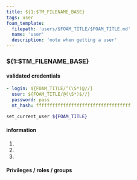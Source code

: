 ```yaml
---
title: ${1:$TM_FILENAME_BASE}
tags: user
foam_template:
  filepath: 'users/$FOAM_TITLE/$FOAM_TITLE.md'
  name: 'user'
  description: 'note when getting a user'
---
```


### ${1:$TM_FILENAME_BASE}

#### validated credentials

```yaml credentials
- login: ${FOAM_TITLE/^(\S*)@//}
  user: ${FOAM_TITLE/@(\S*)$//}
  password: pass
  nt_hash: fffffffffffffffffffffffffffffffffff
```

```zsh env-invoked
set_current_user ${FOAM_TITLE}
```

#### information

1. 
2. 
3. 

#### Privileges / roles / groups 






